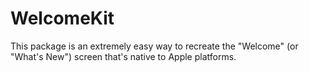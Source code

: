 # WelcomeKit

This package is an extremely easy way to recreate the "Welcome" (or "What's New") screen that's native to Apple platforms.
